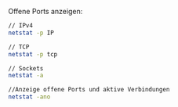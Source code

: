 
Offene Ports anzeigen:
```bash
// IPv4
netstat -p IP

// TCP
netstat -p tcp

// Sockets
netstat -a

//Anzeige offene Ports und aktive Verbindungen
netstat -ano
```